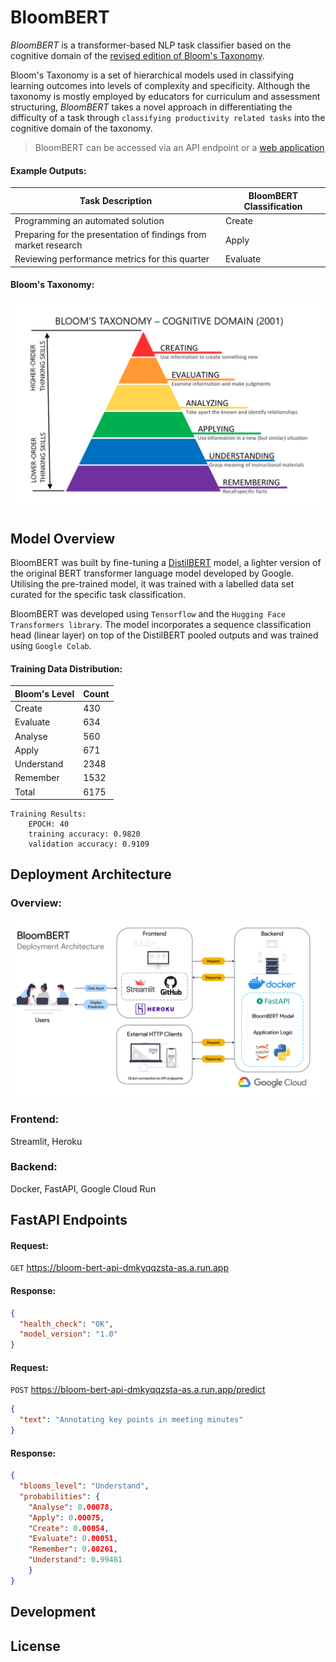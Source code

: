 # BloomBERT

_BloomBERT_ is a transformer-based NLP task classifier based on the cognitive domain of the [revised edition of Bloom's Taxonomy](https://en.wikipedia.org/wiki/Bloom%27s_taxonomy). 

Bloom's Taxonomy is a set of hierarchical models used in classifying learning outcomes into levels of complexity and specificity. Although the taxonomy is mostly employed by educators for curriculum and assessment structuring, _BloomBERT_ takes a novel approach in differentiating the difficulty of a task through `classifying productivity related tasks` into the cognitive domain of the taxonomy.

> BloomBERT can be accessed via an API endpoint or a [web application](bloombert.herokuapp.com)

#### Example Outputs:

| Task Description                                                | BloomBERT Classification |
|-----------------------------------------------------------------|--------------------------|
| Programming an automated solution                               | Create                   |
| Preparing for the presentation of findings from market research | Apply                    |
| Reviewing performance metrics for this quarter                  | Evaluate                 |

#### Bloom's Taxonomy:
![Bloom's Taxonomy](images/Revised_Blooms_Taxonomy.png)

## Model Overview

BloomBERT was built by fine-tuning a [DistilBERT](https://arxiv.org/abs/1910.01108) model, a lighter version of the original BERT transformer language model
developed by Google. Utilising the pre-trained model, it was trained with a labelled data set curated for the specific task classification.

BloomBERT was developed using `Tensorflow` and the `Hugging Face Transformers library`.
The model incorporates a sequence classification head (linear layer) on top of the DistilBERT pooled outputs and was trained using `Google Colab`.


#### Training Data Distribution:
| Bloom's Level | Count |
|---------------|-------|
| Create        | 430   |
| Evaluate      | 634   |
| Analyse       | 560   |
| Apply         | 671   |
| Understand    | 2348  |
| Remember      | 1532  |
| Total         | 6175  |

```text
Training Results:
    EPOCH: 40 
    training accuracy: 0.9820
    validation accuracy: 0.9109
```

## Deployment Architecture

### Overview:
![BloomBERT Deployment Architecture](images/Deployment_Architecture.jpg)


### Frontend:
Streamlit, Heroku

### Backend:
Docker, FastAPI, Google Cloud Run

## FastAPI Endpoints

#### Request:
`GET` https://bloom-bert-api-dmkyqqzsta-as.a.run.app

#### Response:
```json
{
  "health_check": "OK", 
  "model_version": "1.0"
}
```

#### Request:
`POST` https://bloom-bert-api-dmkyqqzsta-as.a.run.app/predict
```json
{
  "text": "Annotating key points in meeting minutes"
}
```

#### Response:
```json
{
  "blooms_level": "Understand",
  "probabilities": {
    "Analyse": 0.00078,
    "Apply": 0.00075,
    "Create": 0.00054,
    "Evaluate": 0.00051,
    "Remember": 0.00261,
    "Understand": 0.99481
    }
}
```

## Development

## License

